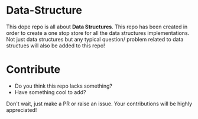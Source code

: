 # Data-Structure
This dope repo is all about **Data Structures**. This repo has been created in order to create a one stop store for all the data structures implementations. <br/>
Not just data structures but any typical question/ problem related to data structues will also be added to this repo!

# Contribute
- Do you think this repo lacks something? <br/>
- Have something cool to add? <br/>

Don't wait, just make a PR or raise an issue. Your contributions will be highly appreciated!
